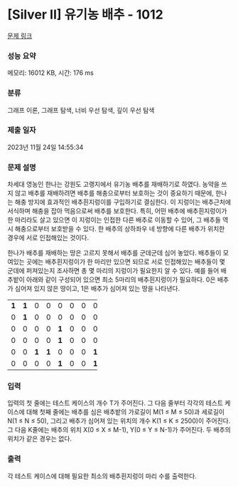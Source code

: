 # [Silver II] 유기농 배추 - 1012 

[문제 링크](https://www.acmicpc.net/problem/1012) 

### 성능 요약

메모리: 16012 KB, 시간: 176 ms

### 분류

그래프 이론, 그래프 탐색, 너비 우선 탐색, 깊이 우선 탐색

### 제출 일자

2023년 11월 24일 14:55:34

### 문제 설명

<p style="user-select: auto;">차세대 영농인 한나는 강원도 고랭지에서 유기농 배추를 재배하기로 하였다. 농약을 쓰지 않고 배추를 재배하려면 배추를 해충으로부터 보호하는 것이 중요하기 때문에, 한나는 해충 방지에 효과적인 배추흰지렁이를 구입하기로 결심한다. 이 지렁이는 배추근처에 서식하며 해충을 잡아 먹음으로써 배추를 보호한다. 특히, 어떤 배추에 배추흰지렁이가 한 마리라도 살고 있으면 이 지렁이는 인접한 다른 배추로 이동할 수 있어, 그 배추들 역시 해충으로부터 보호받을 수 있다. 한 배추의 상하좌우 네 방향에 다른 배추가 위치한 경우에 서로 인접해있는 것이다.</p>

<p style="user-select: auto;">한나가 배추를 재배하는 땅은 고르지 못해서 배추를 군데군데 심어 놓았다. 배추들이 모여있는 곳에는 배추흰지렁이가 한 마리만 있으면 되므로 서로 인접해있는 배추들이 몇 군데에 퍼져있는지 조사하면 총 몇 마리의 지렁이가 필요한지 알 수 있다. 예를 들어 배추밭이 아래와 같이 구성되어 있으면 최소 5마리의 배추흰지렁이가 필요하다. 0은 배추가 심어져 있지 않은 땅이고, 1은 배추가 심어져 있는 땅을 나타낸다.</p>

<table class="table table-bordered" style="width: 40%; user-select: auto;">
	<tbody style="user-select: auto;">
		<tr style="user-select: auto;">
			<td style="text-align: center; width: 4%; user-select: auto;"><strong style="user-select: auto;">1</strong></td>
			<td style="text-align: center; width: 4%; user-select: auto;"><strong style="user-select: auto;">1</strong></td>
			<td style="text-align: center; width: 4%; user-select: auto;">0</td>
			<td style="text-align: center; width: 4%; user-select: auto;">0</td>
			<td style="text-align: center; width: 4%; user-select: auto;">0</td>
			<td style="text-align: center; width: 4%; user-select: auto;">0</td>
			<td style="text-align: center; width: 4%; user-select: auto;">0</td>
			<td style="text-align: center; width: 4%; user-select: auto;">0</td>
			<td style="text-align: center; width: 4%; user-select: auto;">0</td>
			<td style="text-align: center; width: 4%; user-select: auto;">0</td>
		</tr>
		<tr style="user-select: auto;">
			<td style="text-align: center; width: 4%; user-select: auto;">0</td>
			<td style="text-align: center; width: 4%; user-select: auto;"><strong style="user-select: auto;">1</strong></td>
			<td style="text-align: center; width: 4%; user-select: auto;">0</td>
			<td style="text-align: center; width: 4%; user-select: auto;">0</td>
			<td style="text-align: center; width: 4%; user-select: auto;">0</td>
			<td style="text-align: center; width: 4%; user-select: auto;">0</td>
			<td style="text-align: center; width: 4%; user-select: auto;">0</td>
			<td style="text-align: center; width: 4%; user-select: auto;">0</td>
			<td style="text-align: center; width: 4%; user-select: auto;">0</td>
			<td style="text-align: center; width: 4%; user-select: auto;">0</td>
		</tr>
		<tr style="user-select: auto;">
			<td style="text-align: center; width: 4%; user-select: auto;">0</td>
			<td style="text-align: center; width: 4%; user-select: auto;">0</td>
			<td style="text-align: center; width: 4%; user-select: auto;">0</td>
			<td style="text-align: center; width: 4%; user-select: auto;">0</td>
			<td style="text-align: center; width: 4%; user-select: auto;"><strong style="user-select: auto;">1</strong></td>
			<td style="text-align: center; width: 4%; user-select: auto;">0</td>
			<td style="text-align: center; width: 4%; user-select: auto;">0</td>
			<td style="text-align: center; width: 4%; user-select: auto;">0</td>
			<td style="text-align: center; width: 4%; user-select: auto;">0</td>
			<td style="text-align: center; width: 4%; user-select: auto;">0</td>
		</tr>
		<tr style="user-select: auto;">
			<td style="text-align: center; width: 4%; user-select: auto;">0</td>
			<td style="text-align: center; width: 4%; user-select: auto;">0</td>
			<td style="text-align: center; width: 4%; user-select: auto;">0</td>
			<td style="text-align: center; width: 4%; user-select: auto;">0</td>
			<td style="text-align: center; width: 4%; user-select: auto;"><strong style="user-select: auto;">1</strong></td>
			<td style="text-align: center; width: 4%; user-select: auto;">0</td>
			<td style="text-align: center; width: 4%; user-select: auto;">0</td>
			<td style="text-align: center; width: 4%; user-select: auto;">0</td>
			<td style="text-align: center; width: 4%; user-select: auto;">0</td>
			<td style="text-align: center; width: 4%; user-select: auto;">0</td>
		</tr>
		<tr style="user-select: auto;">
			<td style="text-align: center; width: 4%; user-select: auto;">0</td>
			<td style="text-align: center; width: 4%; user-select: auto;">0</td>
			<td style="text-align: center; width: 4%; user-select: auto;"><strong style="user-select: auto;">1</strong></td>
			<td style="text-align: center; width: 4%; user-select: auto;"><strong style="user-select: auto;">1</strong></td>
			<td style="text-align: center; width: 4%; user-select: auto;">0</td>
			<td style="text-align: center; width: 4%; user-select: auto;">0</td>
			<td style="text-align: center; width: 4%; user-select: auto;">0</td>
			<td style="text-align: center; width: 4%; user-select: auto;"><strong style="user-select: auto;">1</strong></td>
			<td style="text-align: center; width: 4%; user-select: auto;"><strong style="user-select: auto;">1</strong></td>
			<td style="text-align: center; width: 4%; user-select: auto;"><strong style="user-select: auto;">1</strong></td>
		</tr>
		<tr style="user-select: auto;">
			<td style="text-align: center; width: 4%; user-select: auto;">0</td>
			<td style="text-align: center; width: 4%; user-select: auto;">0</td>
			<td style="text-align: center; width: 4%; user-select: auto;">0</td>
			<td style="text-align: center; width: 4%; user-select: auto;">0</td>
			<td style="text-align: center; width: 4%; user-select: auto;"><strong style="user-select: auto;">1</strong></td>
			<td style="text-align: center; width: 4%; user-select: auto;">0</td>
			<td style="text-align: center; width: 4%; user-select: auto;">0</td>
			<td style="text-align: center; width: 4%; user-select: auto;"><strong style="user-select: auto;">1</strong></td>
			<td style="text-align: center; width: 4%; user-select: auto;"><strong style="user-select: auto;">1</strong></td>
			<td style="text-align: center; width: 4%; user-select: auto;"><strong style="user-select: auto;">1</strong></td>
		</tr>
	</tbody>
</table>

### 입력 

 <p style="user-select: auto;">입력의 첫 줄에는 테스트 케이스의 개수 T가 주어진다. 그 다음 줄부터 각각의 테스트 케이스에 대해 첫째 줄에는 배추를 심은 배추밭의 가로길이 M(1 ≤ M ≤ 50)과 세로길이 N(1 ≤ N ≤ 50), 그리고 배추가 심어져 있는 위치의 개수 K(1 ≤ K ≤ 2500)이 주어진다. 그 다음 K줄에는 배추의 위치 X(0 ≤ X ≤ M-1), Y(0 ≤ Y ≤ N-1)가 주어진다. 두 배추의 위치가 같은 경우는 없다.</p>

### 출력 

 <p style="user-select: auto;">각 테스트 케이스에 대해 필요한 최소의 배추흰지렁이 마리 수를 출력한다.</p>

